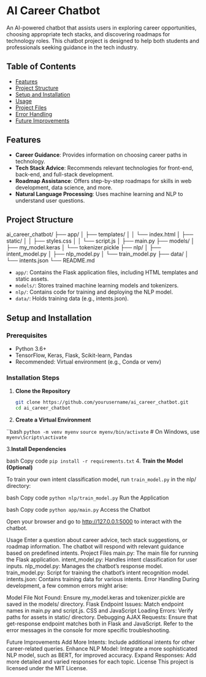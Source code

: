 # AI Career Chatbot

An AI-powered chatbot that assists users in exploring career opportunities, choosing appropriate tech stacks, and discovering roadmaps for technology roles. This chatbot project is designed to help both students and professionals seeking guidance in the tech industry.

## Table of Contents

- [Features](#features)
- [Project Structure](#project-structure)
- [Setup and Installation](#setup-and-installation)
- [Usage](#usage)
- [Project Files](#project-files)
- [Error Handling](#error-handling)
- [Future Improvements](#future-improvements)

## Features

- **Career Guidance**: Provides information on choosing career paths in technology.
- **Tech Stack Advice**: Recommends relevant technologies for front-end, back-end, and full-stack development.
- **Roadmap Assistance**: Offers step-by-step roadmaps for skills in web development, data science, and more.
- **Natural Language Processing**: Uses machine learning and NLP to understand user questions.

## Project Structure
ai_career_chatbot/ ├── app/ │ ├── templates/ │ │ └── index.html │ ├── static/ │ │ ├── styles.css │ │ └── script.js │ ├── main.py ├── models/ │ ├── my_model.keras │ └── tokenizer.pickle ├── nlp/ │ ├── intent_model.py │ ├── nlp_model.py │ └── train_model.py ├── data/ │ └── intents.json └── README.md


- `app/`: Contains the Flask application files, including HTML templates and static assets.
- `models/`: Stores trained machine learning models and tokenizers.
- `nlp/`: Contains code for training and deploying the NLP model.
- `data/`: Holds training data (e.g., intents.json).

## Setup and Installation

### Prerequisites

- Python 3.6+
- TensorFlow, Keras, Flask, Scikit-learn, Pandas
- Recommended: Virtual environment (e.g., Conda or venv)

### Installation Steps

1. **Clone the Repository**

   ```bash
   git clone https://github.com/yourusername/ai_career_chatbot.git
   cd ai_career_chatbot

2. **Create a Virtual Environment**

``bash
`python -m venv myenv`
`source myenv/bin/activate`  # On Windows, use `myenv\Scripts\activate`

3.**Install Dependencies**

bash
Copy code
`pip install -r requirements.txt`
4. **Train the Model (Optional)**

To train your own intent classification model, run `train_model.py` in the nlp/ directory:

bash
Copy code
`python nlp/train_model.py`
Run the Application

bash
Copy code
`python app/main.py`
Access the Chatbot

Open your browser and go to http://127.0.0.1:5000 to interact with the chatbot.

Usage
Enter a question about career advice, tech stack suggestions, or roadmap information.
The chatbot will respond with relevant guidance based on predefined intents.
Project Files
main.py: The main file for running the Flask application.
intent_model.py: Handles intent classification for user inputs.
nlp_model.py: Manages the chatbot’s response model.
train_model.py: Script for training the chatbot’s intent recognition model.
intents.json: Contains training data for various intents.
Error Handling
During development, a few common errors might arise:

Model File Not Found: Ensure my_model.keras and tokenizer.pickle are saved in the models/ directory.
Flask Endpoint Issues: Match endpoint names in main.py and script.js.
CSS and JavaScript Loading Errors: Verify paths for assets in static/ directory.
Debugging AJAX Requests: Ensure that get-response endpoint matches both in Flask and JavaScript.
Refer to the error messages in the console for more specific troubleshooting.

Future Improvements
Add More Intents: Include additional intents for other career-related queries.
Enhance NLP Model: Integrate a more sophisticated NLP model, such as BERT, for improved accuracy.
Expand Responses: Add more detailed and varied responses for each topic.
License
This project is licensed under the MIT License.
